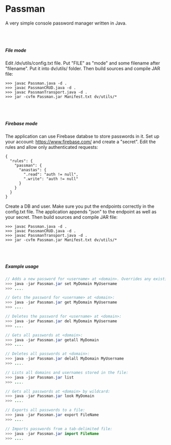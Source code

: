 # Passman
A very simple console password manager written in Java.

<br /><br />
##### File mode
Edit /dv/utils/config.txt file. Put "FILE" as "mode" and some filename after "filename". Put it into dv/utils/ folder.
Then build sources and compile JAR file:
```
>>> javac Passman.java -d .
>>> javac PassmanCRUD.java -d .
>>> javac PassmanTransport.java -d .
>>> jar -cvfm Passman.jar Manifest.txt dv/utils/*
```

<br /><br />
##### Firebase mode
The application can use Firebase databse to store passwords in it.
Set up your account: https://www.firebase.com/ and create a "secret". Edit the rules and allow only authenticated requests:
```
{
  "rules": {
    "passman": {
      "anastas": {
        ".read": "auth != null",
        ".write": "auth != null"
      }
    }
  }
}
```
Create a DB and user. Make sure you put the endpoints correctly in the config.txt file. The application appends "json" to the endpoint as well as your secret.
Then build sources and compile JAR file:
```
>>> javac Passman.java -d .
>>> javac PassmanCRUD.java -d .
>>> javac PassmanTransport.java -d .
>>> jar -cvfm Passman.jar Manifest.txt dv/utils/*
```

<br /><br />
##### Example usage
```Java
// Adds a new password for <username> at <domain>. Overrides any existing:
>>> java -jar Passman.jar set MyDomain MyUsername
>>> ....

// Gets the password for <username> at <domain>:
>>> java -jar Passman.jar get MyDomain MyUsername
>>> ....

// Deletes the password for <username> at <domain>:
>>> java -jar Passman.jar del MyDomain MyUsername
>>> ....

// Gets all passwords at <domain>:
>>> java -jar Passman.jar getall MyDomain
>>> ....

// Deletes all passwords at <domain>:
>>> java -jar Passman.jar delall MyDomain MyUsername
>>> ....

// Lists all domains and usernames stored in the file:
>>> java -jar Passman.jar list
>>> ....

// Gets all passwords at <domain> by wildcard:
>>> java -jar Passman.jar look MyDomain
>>> ....

// Exports all passwords to a file:
>>> java -jar Passman.jar export FileName
>>> ....

// Imports passwords from a tab-delimited file:
>>> java -jar Passman.jar import FileName
>>> ....
```
